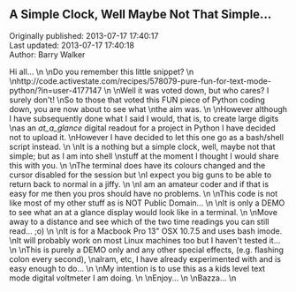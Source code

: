 ## A Simple Clock, Well Maybe Not That Simple...  
Originally published: 2013-07-17 17:40:17  
Last updated: 2013-07-17 17:40:18  
Author: Barry Walker  
  
Hi all...\n\nDo you remember this little snippet?\n\nhttp://code.activestate.com/recipes/578079-pure-fun-for-text-mode-python/?in=user-4177147\n\nWell it was voted down, but who cares? I surely don't!\nSo to those that voted this FUN piece of Python coding down, you are now about to see what\nthe aim was.\n\nHowever although I have subsequently done what I said I would, that is, to create large digits\nas an _at_a_glance_ digital readout for a project in Python I have decided not to upload it.\nHowever I have decided to let this one go as a bash/shell script instead.\n\nIt is a nothing but a simple clock, well, maybe not that simple; but as I am into shell\nstuff at the moment I thought I would share this with you.\n\nThe terminal does have its colours changed and the cursor disabled for the session but\nI expect you big guns to be able to return back to normal in a jiffy.\n\nI am an amateur coder and if that is easy for me then you pros should have no problems.\n\nThis code is not like most of my other stuff as is NOT Public Domain...\n\nIt is only a DEMO to see what an at a glance display would look like in a terminal.\n\nMove away to a distance and see which of the two time readings you can still read... ;o)\n\nIt is for a Macbook Pro 13" OSX 10.7.5 and uses bash imode.\nIt will probably work on most Linux machines too but I haven't tested it...\n\nThis is purely a DEMO only and any other special effects, (e.g. flashing colon every second),\nalram, etc, I have already experimented with and is easy enough to do...\n\nMy intention is to use this as a kids level text mode digital voltmeter I am doing.\n\nEnjoy...\n\nBazza...\n
